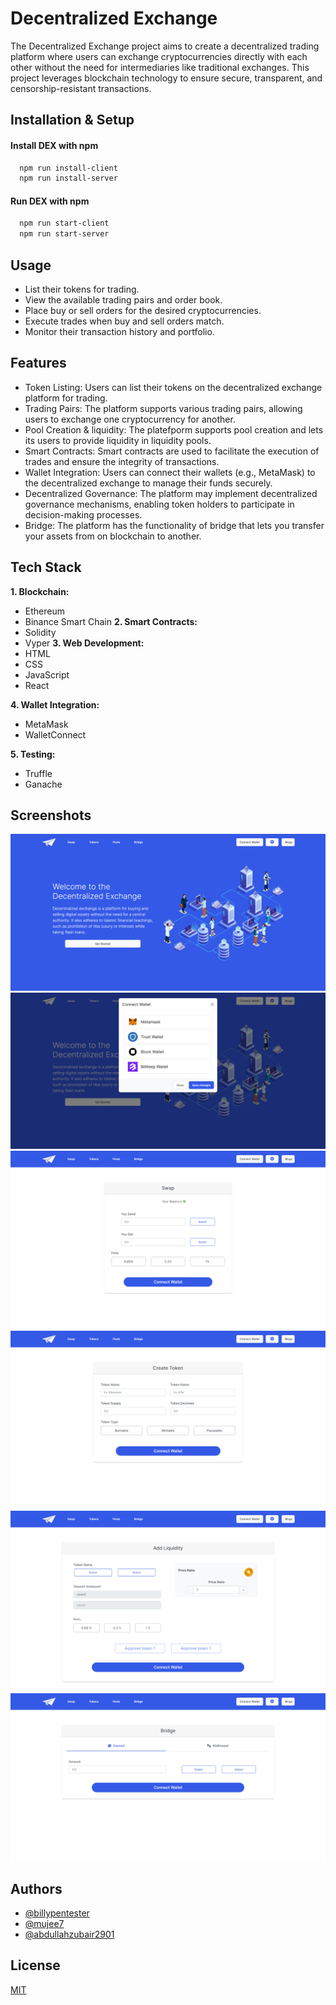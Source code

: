 
# Decentralized Exchange

The Decentralized Exchange project aims to create a decentralized trading platform where users can exchange cryptocurrencies directly with each other without the need for intermediaries like traditional exchanges. This project leverages blockchain technology to ensure secure, transparent, and censorship-resistant transactions.






## Installation & Setup

#### Install DEX with npm

```bash
  npm run install-client
  npm run install-server
```

#### Run DEX with npm

```bash
  npm run start-client
  npm run start-server
```




    
## Usage

* List their tokens for trading.
* View the available trading pairs and order book.
* Place buy or sell orders for the desired cryptocurrencies.
* Execute trades when buy and sell orders match.
* Monitor their transaction history and portfolio.
## Features

- Token Listing: Users can list their tokens on the decentralized exchange platform for trading.
- Trading Pairs: The platform supports various trading pairs, allowing users to exchange one cryptocurrency for another.
- Pool Creation & liquidity: The platefporm supports pool creation and lets its users to provide liquidity in liquidity pools.
- Smart Contracts: Smart contracts are used to facilitate the execution of trades and ensure the integrity of transactions.
- Wallet Integration: Users can connect their wallets (e.g., MetaMask) to the decentralized exchange to manage their funds securely.
- Decentralized Governance: The platform may implement decentralized governance mechanisms, enabling token holders to participate in decision-making processes.
- Bridge: The platform has the functionality of bridge that lets you transfer your assets from on blockchain to another.

## Tech Stack


**1. Blockchain:**
- Ethereum
- Binance Smart Chain
**2. Smart Contracts:** 
- Solidity
- Vyper
**3. Web Development:**
- HTML
- CSS
- JavaScript 
- React
    
**4. Wallet Integration:**
- MetaMask
- WalletConnect

**5. Testing:**
- Truffle
- Ganache


## Screenshots

![App Screenshot](https://raw.githubusercontent.com/billypentester/decentralized-exchange/main/screenshots/screencapture-localhost-3000-2023-07-16-12_09_45.png)
![App Screenshot](https://raw.githubusercontent.com/billypentester/decentralized-exchange/main/screenshots/screencapture-localhost-3000-2023-07-16-12_15_43.png)
![App Screenshot](https://raw.githubusercontent.com/billypentester/decentralized-exchange/main/screenshots/screencapture-localhost-3000-swap-2023-07-16-12_10_31.png)
![App Screenshot](https://raw.githubusercontent.com/billypentester/decentralized-exchange/main/screenshots/screencapture-localhost-3000-tokens-create-2023-07-16-12_10_53.png)
![App Screenshot](https://raw.githubusercontent.com/billypentester/decentralized-exchange/main/screenshots/screencapture-localhost-3000-pools-create-2023-07-16-12_14_31.png)
![App Screenshot](https://raw.githubusercontent.com/billypentester/decentralized-exchange/main/screenshots/screencapture-localhost-3000-bridge-use-2023-07-16-12_15_08.png)



## Authors

- [@billypentester](https://www.github.com/billypentester)
- [@mujee7](https://www.github.com/mujee7)
- [@abdullahzubair2901](https://www.github.com/abdullahzubair2901)


## License

[MIT](https://choosealicense.com/licenses/mit/)

